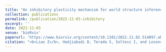 ```yaml
---
title: "An inhibitory plasticity mechanism for world structure inference by hippocampal replay"
collection: publications
permalink: /publication/2022-11-03-inhibitory
excerpt: ''
date: 2022-11-03
venue: 'bioRxiv'
paperurl: 'https://www.biorxiv.org/content/10.1101/2022.11.02.514897.abstract'
citation: "<b>Liao Z</b>, Hadjiabadi D, Terada S, Soltesz I, and Losonczy A. An inhibitory plasticity mechanism for world structure inference by hippocampal replay. bioRxiv. 2022 Nov 03."
---
```

